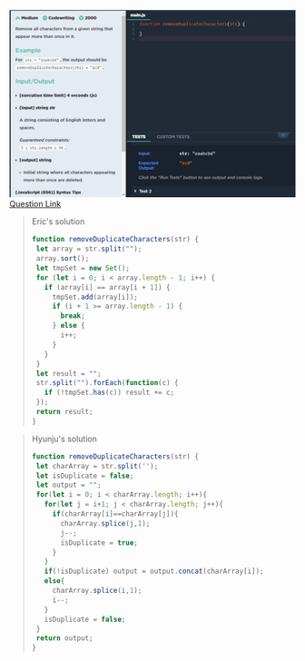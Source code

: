 ![(2019.09.10)removeDuplicateCharacters](images/(2019.09.10)removeDuplicateCharacters.jpg)
[Question Link](https://app.codesignal.com/challenge/yd8DzTmnWb7aEW2m5)

> Eric's solution
>```js
>function removeDuplicateCharacters(str) {
>  let array = str.split("");
>  array.sort();
>  let tmpSet = new Set();
>  for (let i = 0; i < array.length - 1; i++) {
>    if (array[i] == array[i + 1]) {
>      tmpSet.add(array[i]);
>      if (i + 1 >= array.length - 1) {
>        break;
>      } else {
>        i++;
>      }
>    }
>  }
>  let result = "";
>  str.split("").forEach(function(c) {
>    if (!tmpSet.has(c)) result += c;
>  });
>  return result;
>}
>```

> Hyunju's solution
>```js
>function removeDuplicateCharacters(str) {
>  let charArray = str.split('');
>  let isDuplicate = false;
>  let output = "";
>  for(let i = 0; i < charArray.length; i++){
>    for(let j = i+1; j < charArray.length; j++){
>      if(charArray[i]==charArray[j]){
>        charArray.splice(j,1);
>        j--;
>        isDuplicate = true;
>      }
>    }
>    if(!isDuplicate) output = output.concat(charArray[i]);
>    else{
>      charArray.splice(i,1);
>      i--;
>    }
>    isDuplicate = false;
>  }
>  return output;
>}
>```
